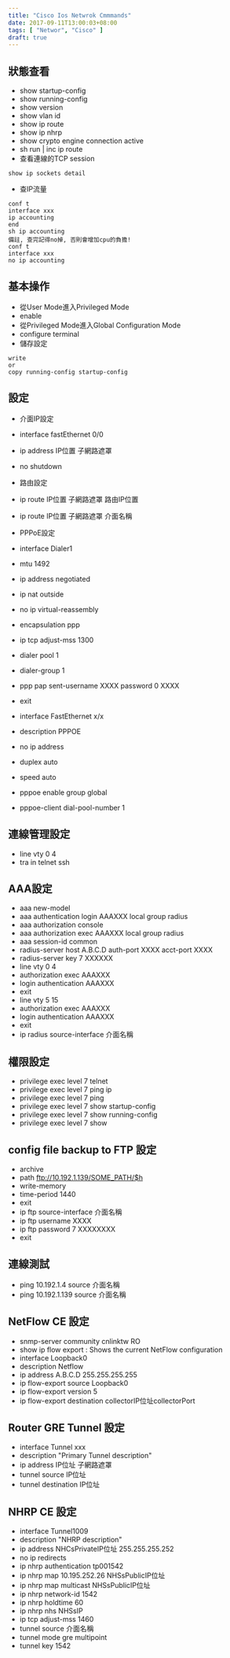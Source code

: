 ```yaml
---
title: "Cisco Ios Netwrok Cmmmands"
date: 2017-09-11T13:00:03+08:00
tags: [ "Networ", "Cisco" ]
draft: true
---
```



## 狀態查看
- show startup-config
- show running-config
- show version
- show vlan id
- show ip route
- show ip nhrp
- show crypto engine connection active
- sh run | inc ip route
- 查看連線的TCP session
```
show ip sockets detail
```
- 查IP流量
```
conf t
interface xxx
ip accounting
end
sh ip accounting
備註, 查完記得no掉, 否則會增加cpu的負擔!
conf t
interface xxx
no ip accounting
```

## 基本操作
- 從User Mode進入Privileged Mode
- enable
- 從Privileged Mode進入Global Configuration Mode
- configure terminal
- 儲存設定
```
write
or 
copy running-config startup-config
```

## 設定
- 介面IP設定
- interface fastEthernet 0/0
- ip address IP位置 子網路遮罩
- no shutdown

- 路由設定
- ip route IP位置 子網路遮罩 路由IP位置
- ip route IP位置 子網路遮罩 介面名稱

- PPPoE設定
- interface Dialer1
- mtu 1492
- ip address negotiated
- ip nat outside
- no ip virtual-reassembly
- encapsulation ppp
- ip tcp adjust-mss 1300
- dialer pool 1
- dialer-group 1
- ppp pap sent-username XXXX password 0 XXXX
- exit
- interface FastEthernet x/x
- description PPPOE
- no ip address
- duplex auto
- speed auto
- pppoe enable group global
- pppoe-client dial-pool-number 1

## 連線管理設定
- line vty 0 4
- tra in telnet ssh

## AAA設定
- aaa new-model
- aaa authentication login AAAXXX local group radius
- aaa authorization console
- aaa authorization exec AAAXXX  local group radius
- aaa session-id common
- radius-server host A.B.C.D auth-port XXXX acct-port XXXX
- radius-server key 7 XXXXXX
- line vty 0 4
- authorization exec AAAXXX
- login authentication AAAXXX
- exit
- line vty 5 15
- authorization exec AAAXXX
- login authentication AAAXXX
- exit
- ip radius source-interface 介面名稱

## 權限設定
- privilege exec level 7 telnet
- privilege exec level 7 ping ip
- privilege exec level 7 ping
- privilege exec level 7 show startup-config
- privilege exec level 7 show running-config
- privilege exec level 7 show

## config file backup to FTP 設定
- archive
- path ftp://10.192.1.139/SOME_PATH/$h
- write-memory
- time-period 1440
- exit
- ip ftp source-interface 介面名稱
- ip ftp username XXXX
- ip ftp password 7 XXXXXXXX
- exit

## 連線測試
- ping 10.192.1.4 source 介面名稱
- ping 10.192.1.139 source 介面名稱

## NetFlow CE 設定
- snmp-server community cnlinktw RO
- show ip flow export : Shows the current NetFlow configuration
- interface Loopback0
- description Netflow
- ip address A.B.C.D 255.255.255.255
- ip flow-export source Loopback0
- ip flow-export version 5
- ip flow-export destination collectorIP位址collectorPort

## Router GRE Tunnel 設定
- interface Tunnel xxx
- description "Primary Tunnel description"
- ip address IP位址 子網路遮罩
- tunnel source IP位址
- tunnel destination IP位址

## NHRP CE 設定
- interface Tunnel1009
- description "NHRP description"
- ip address NHCsPrivateIP位址 255.255.255.252
- no ip redirects
- ip nhrp authentication tp001542
- ip nhrp map 10.195.252.26 NHSsPublicIP位址
- ip nhrp map multicast NHSsPublicIP位址
- ip nhrp network-id 1542
- ip nhrp holdtime 60
- ip nhrp nhs NHSsIP
- ip tcp adjust-mss 1460
- tunnel source 介面名稱
- tunnel mode gre multipoint
- tunnel key 1542